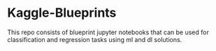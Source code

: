 # Kaggle-Blueprints
This repo consists of blueprint jupyter notebooks that can be used for classification and regression tasks using ml and dl solutions.
